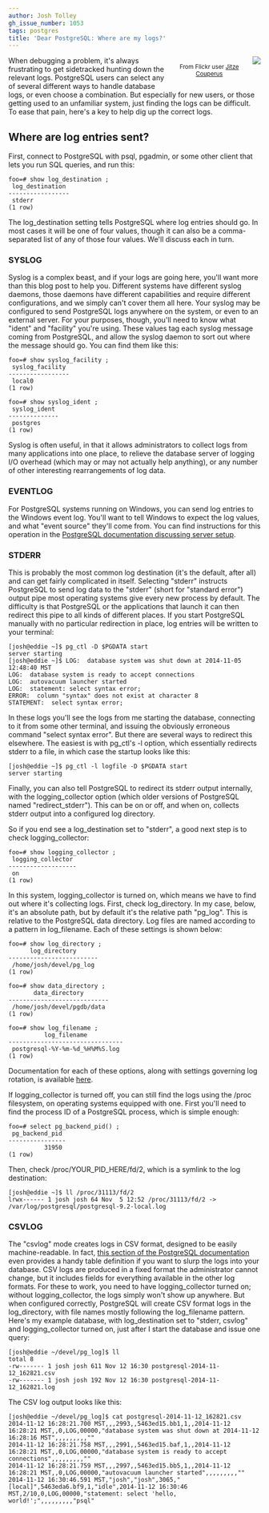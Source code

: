 ```yaml
---
author: Josh Tolley
gh_issue_number: 1053
tags: postgres
title: 'Dear PostgreSQL: Where are my logs?'
---
```




<div class="separator" style="clear: both; text-align: center;"><span style="float: right"><a href="https://www.flickr.com/photos/jitze1942/2335756492/in/photostream/" imageanchor="1" style="clear: right; float: right; margin-bottom: 1em; margin-left: 1em;"><img border="0" src="/blog/2014/11/12/dear-postgresql-where-are-my-logs/image-0.jpeg"/></a><p><small>From Flickr user <a href="https://www.flickr.com/photos/jitze1942/">Jitze Couperus</a></small></p></span></div>

When debugging a problem, it's always frustrating to get sidetracked hunting down the relevant logs. PostgreSQL users can select any of several different ways to handle database logs, or even choose a combination. But especially for new users, or those getting used to an unfamiliar system, just finding the logs can be difficult. To ease that pain, here's a key to help dig up the correct logs.

## Where are log entries sent?

First, connect to PostgreSQL with psql, pgadmin, or some other client that lets you run SQL queries, and run this:

```nohighlight
foo=# show log_destination ;
 log_destination 
-----------------
 stderr
(1 row)
```
The log_destination setting tells PostgreSQL where log entries should go. In most cases it will be one of four values, though it can also be a comma-separated list of any of those four values. We'll discuss each in turn.

### SYSLOG

Syslog is a complex beast, and if your logs are going here, you'll want more than this blog post to help you. Different systems have different syslog daemons, those daemons have different capabilities and require different configurations, and we simply can't cover them all here. Your syslog may be configured to send PostgreSQL logs anywhere on the system, or even to an external server. For your purposes, though, you'll need to know what "ident" and "facility" you're using. These values tag each syslog message coming from PostgreSQL, and allow the syslog daemon to sort out where the message should go. You can find them like this:

```nohighlight
foo=# show syslog_facility ;
 syslog_facility 
-----------------
 local0
(1 row)

foo=# show syslog_ident ;
 syslog_ident 
--------------
 postgres
(1 row)
```
Syslog is often useful, in that it allows administrators to collect logs from many applications into one place, to relieve the database server of logging I/O overhead (which may or may not actually help anything), or any number of other interesting rearrangements of log data.

### EVENTLOG

For PostgreSQL systems running on Windows, you can send log entries to the Windows event log. You'll want to tell Windows to expect the log values, and what "event source" they'll come from. You can find instructions for this operation in the [PostgreSQL documentation discussing server setup](http://www.postgresql.org/docs/9.3/static/event-log-registration.html).

### STDERR

This is probably the most common log destination (it's the default, after all) and can get fairly complicated in itself. Selecting "stderr" instructs PostgreSQL to send log data to the "stderr" (short for "standard error") output pipe most operating systems give every new process by default. The difficulty is that PostgreSQL or the applications that launch it can then redirect this pipe to all kinds of different places. If you start PostgreSQL manually with no particular redirection in place, log entries will be written to your terminal:

```nohighlight
[josh@eddie ~]$ pg_ctl -D $PGDATA start
server starting
[josh@eddie ~]$ LOG:  database system was shut down at 2014-11-05 12:48:40 MST
LOG:  database system is ready to accept connections
LOG:  autovacuum launcher started
LOG:  statement: select syntax error;
ERROR:  column "syntax" does not exist at character 8
STATEMENT:  select syntax error;
```
In these logs you'll see the logs from me starting the database, connecting to it from some other terminal, and issuing the obviously erroneous command "select syntax error". But there are several ways to redirect this elsewhere. The easiest is with pg_ctl's -l option, which essentially redirects stderr to a file, in which case the startup looks like this:

```nohighlight
[josh@eddie ~]$ pg_ctl -l logfile -D $PGDATA start
server starting
```
Finally, you can also tell PostgreSQL to redirect its stderr output internally, with the logging_collector option (which older versions of PostgreSQL named "redirect_stderr"). This can be on or off, and when on, collects stderr output into a configured log directory.

So if you end see a log_destination set to "stderr", a good next step is to check logging_collector:

```nohighlight
foo=# show logging_collector ;
 logging_collector 
-------------------
 on
(1 row)
```
In this system, logging_collector is turned on, which means we have to find out where it's collecting logs. First, check log_directory. In my case, below, it's an absolute path, but by default it's the relative path "pg_log". This is relative to the PostgreSQL data directory. Log files are named according to a pattern in log_filename. Each of these settings is shown below:

```nohighlight
foo=# show log_directory ;
      log_directory      
-------------------------
 /home/josh/devel/pg_log
(1 row)

foo=# show data_directory ;
       data_directory       
----------------------------
 /home/josh/devel/pgdb/data
(1 row)

foo=# show log_filename ;
          log_filename          
--------------------------------
 postgresql-%Y-%m-%d_%H%M%S.log
(1 row)
```
Documentation for each of these options, along with settings governing log rotation, is available [here](http://www.postgresql.org/docs/9.3/static/runtime-config-logging.html).

If logging_collector is turned off, you can still find the logs using the /proc filesystem, on operating systems equipped with one. First you'll need to find the process ID of a PostgreSQL process, which is simple enough:

```nohighlight
foo=# select pg_backend_pid() ;
 pg_backend_pid 
----------------
          31950
(1 row)
```
Then, check /proc/YOUR_PID_HERE/fd/2, which is a symlink to the log destination:

```nohighlight
[josh@eddie ~]$ ll /proc/31113/fd/2
lrwx------ 1 josh josh 64 Nov  5 12:52 /proc/31113/fd/2 -> /var/log/postgresql/postgresql-9.2-local.log
```

### CSVLOG

The "csvlog" mode creates logs in CSV format, designed to be easily machine-readable. In fact, [this section of the PostgreSQL documentation](http://www.postgresql.org/docs/9.3/static/runtime-config-logging.html#RUNTIME-CONFIG-LOGGING-CSVLOG) even provides a handy table definition if you want to slurp the logs into your database. CSV logs are produced in a fixed format the administrator cannot change, but it includes fields for everything available in the other log formats. For these to work, you need to have logging_collector turned on; without logging_collector, the logs simply won't show up anywhere. But when configured correctly, PostgreSQL will create CSV format logs in the log_directory, with file names mostly following the log_filename pattern. Here's my example database, with log_destination set to "stderr, csvlog" and logging_collector turned on, just after I start the database and issue one query:

```nohighlight
[josh@eddie ~/devel/pg_log]$ ll
total 8
-rw------- 1 josh josh 611 Nov 12 16:30 postgresql-2014-11-12_162821.csv
-rw------- 1 josh josh 192 Nov 12 16:30 postgresql-2014-11-12_162821.log
```
The CSV log output looks like this:

```nohighlight
[josh@eddie ~/devel/pg_log]$ cat postgresql-2014-11-12_162821.csv 
2014-11-12 16:28:21.700 MST,,,2993,,5463ed15.bb1,1,,2014-11-12 16:28:21 MST,,0,LOG,00000,"database system was shut down at 2014-11-12 16:28:16 MST",,,,,,,,,""
2014-11-12 16:28:21.758 MST,,,2991,,5463ed15.baf,1,,2014-11-12 16:28:21 MST,,0,LOG,00000,"database system is ready to accept connections",,,,,,,,,""
2014-11-12 16:28:21.759 MST,,,2997,,5463ed15.bb5,1,,2014-11-12 16:28:21 MST,,0,LOG,00000,"autovacuum launcher started",,,,,,,,,""
2014-11-12 16:30:46.591 MST,"josh","josh",3065,"[local]",5463eda6.bf9,1,"idle",2014-11-12 16:30:46 MST,2/10,0,LOG,00000,"statement: select 'hello, world!';",,,,,,,,,"psql"
```


